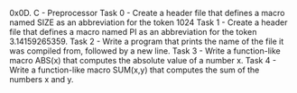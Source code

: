 0x0D. C - Preprocessor
Task 0 - Create a header file that defines a macro named SIZE as an abbreviation for the token 1024
Task 1 - Create a header file that defines a macro named PI as an abbreviation for the token 3.14159265359.
Task 2 - Write a program that prints the name of the file it was compiled from, followed by a new line.
Task 3 - Write a function-like macro ABS(x) that computes the absolute value of a number x.
Task 4 - Write a function-like macro SUM(x,y) that computes the sum of the numbers x and y.

